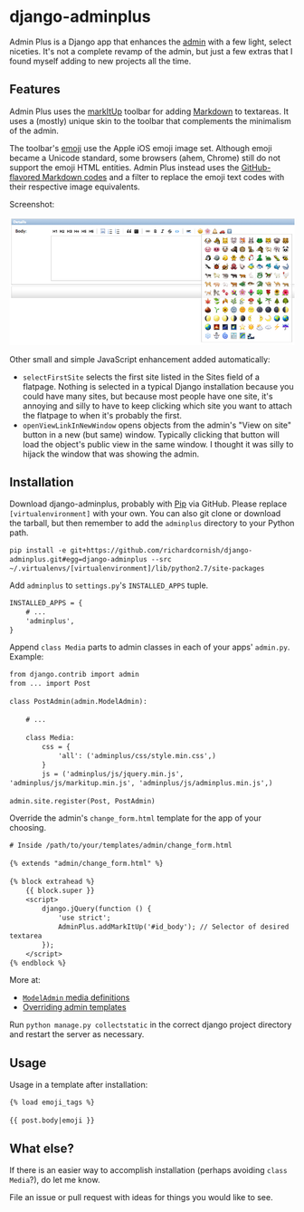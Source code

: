 # django-adminplus

Admin Plus is a Django app that enhances the [admin](https://docs.djangoproject.com/en/1.5/intro/tutorial02/) with a few light, select niceties. It's not a complete revamp of the admin, but just a few extras that I found myself adding to new projects all the time.


## Features

Admin Plus uses the [markItUp](http://markitup.jaysalvat.com/home/) toolbar for adding [Markdown](http://daringfireball.net/projects/markdown/) to textareas. It uses a (mostly) unique skin to the toolbar that complements the minimalism of the admin.

The toolbar's [emoji](http://en.wikipedia.org/wiki/Emoji) use the Apple iOS emoji image set. Although emoji became a Unicode standard, some browsers (ahem, Chrome) still do not support the emoji HTML entities. Admin Plus instead uses the [GitHub-flavored Markdown codes](http://www.emoji-cheat-sheet.com/) and a filter to replace the emoji text codes with their respective image equivalents.

Screenshot:

![Admin Plus toolbar screenshot](docs/adminplus-toolbar.png)

Other small and simple JavaScript enhancement added automatically:

- `selectFirstSite` selects the first site listed in the Sites field of a flatpage. Nothing is selected in a typical Django installation because you could have many sites, but because most people have one site, it's annoying and silly to have to keep clicking which site you want to attach the flatpage to when it's probably the first.
- `openViewLinkInNewWindow` opens objects from the admin's "View on site" button in a new (but same) window. Typically clicking that button will load the object's public view in the same window. I thought it was silly to hijack the window that was showing the admin.


## Installation

Download django-adminplus, probably with [Pip](http://www.pip-installer.org/) via GitHub. Please replace `[virtualenvironment]` with your own. You can also git clone or download the tarball, but then remember to add the `adminplus` directory to your Python path.

```
pip install -e git+https://github.com/richardcornish/django-adminplus.git#egg=django-adminplus --src ~/.virtualenvs/[virtualenvironment]/lib/python2.7/site-packages
```

Add `adminplus` to `settings.py`'s `INSTALLED_APPS` tuple.

```
INSTALLED_APPS = {
    # ...
    'adminplus',
}
```

Append `class Media` parts to admin classes in each of your apps' `admin.py`. Example:

```
from django.contrib import admin
from ... import Post

class PostAdmin(admin.ModelAdmin):

    # ...

    class Media:
        css = {
            'all': ('adminplus/css/style.min.css',)
        }
        js = ('adminplus/js/jquery.min.js', 'adminplus/js/markitup.min.js', 'adminplus/js/adminplus.min.js',)

admin.site.register(Post, PostAdmin)
```

Override the admin's `change_form.html` template for the app of your choosing.

```
# Inside /path/to/your/templates/admin/change_form.html

{% extends "admin/change_form.html" %}

{% block extrahead %}
    {{ block.super }}
    <script>
        django.jQuery(function () {
            'use strict';
            AdminPlus.addMarkItUp('#id_body'); // Selector of desired textarea
        });
    </script>
{% endblock %}
```

More at:

- [`ModelAdmin` media definitions](https://docs.djangoproject.com/en/dev/ref/contrib/admin/#modeladmin-media-definitions)
- [Overriding admin templates](https://docs.djangoproject.com/en/dev/ref/contrib/admin/#overriding-admin-templates)

Run `python manage.py collectstatic` in the correct django project directory and restart the server as necessary.


## Usage

Usage in a template after installation:

```
{% load emoji_tags %}

{{ post.body|emoji }}
```


## What else?

If there is an easier way to accomplish installation (perhaps avoiding `class Media`?), do let me know.

File an issue or pull request with ideas for things you would like to see.